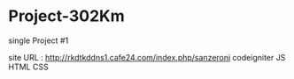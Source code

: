 # Project-302Km
single Project #1

site URL : http://rkdtkddns1.cafe24.com/index.php/sanzeroni
codeigniter JS HTML CSS
